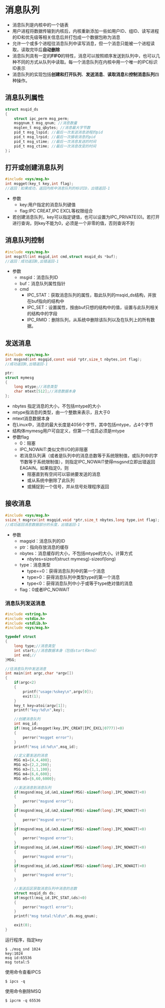 # 消息队列
* 消息队列是内核中的一个链表
* 用户进程将数据传输到内核后，内核重新添加一些如用户ID、组ID、读写进程的ID和优先级等相关信息后并打包成一个数据包称为消息
* 允许一个或多个进程往消息队列中读写消息，但一个消息只能被一个进程读取，读取完毕后**自动删除**
* 消息队列具有一定的**FIFO**的特性，消息可以按照顺序发送到队列中，也可以几种不同的方式从队列中读取。每一个消息队列在内核中用一个唯一的IPC标识ID表示
* 消息队列的实现包括**创建和打开队列**、**发送消息**、**读取消息**和**控制消息队列**四种操作。

## 消息队列属性
```C
struct msqid_ds
{
    struct ipc_perm msg_perm;
    msgqnum_t msg_qnum; //消息数量
    msglen_t msg_qbytes; //消息最大字节数
    pid_t msg_lspid; //最后一次发送消息进程的pid
    pid_t msg_lrpid; //最后一次接收消息的pid
    pid_t msg_stime; //最后一次消息发送的时间
    pid_t msg_ctime; //最后一次消息改变的时间
}；
```

## 打开或创建消息队列
```C
#include <sys/msg.h>
int msgget(key_t key,int flag);
//返回：如果成功，返回内核中消息队列的标识ID，出错返回-1
```
* 参数
    * key:用户指定的消息队列键值
    * flag:IPC CREAT,IPC EXCL等权限组合
* 若创建消息队列，key可以指定键值，也可以设置为IPC_PRIVATE(0)。若打开进行查询，则key不能为0，必须是一个非零的值，否则查询不到

## 消息队列控制
```C
#include <sys/msg.h>
int msgctl(int msgid,int cmd,struct msqid_ds *buf);
//返回：成功返回0,出错返回-1
```
* 参数
    * msgid：消息队列ID
    * buf：消息队列属性指针
    * cmd
        * IPC_STAT：获取消息队列的属性，取此队列的msqid_ds结构，并放在buf指向的结构中
        * IPC_SET：设置属性，按由buf只想的结构中的值，设置与此队列相关的结构中的字段
        * IPC_RMID：删除队列，从系统中删除该队列以及在队列上的所有数据。

## 发送消息
```C
#include <sys/msg.h>
int msgsnd(int msgqid,const void *ptr,size_t nbytes,int flag);
//成功返回0,出错返回-1

ptr:
struct mymesg
{
    long mtype;//消息类型
    char mtext[512];//消息数据本身
};
```
* nbytes 指定消息的大小，不包括mtype的大小
* mtype指消息的类型，由一个整数来表示，且大于0
* mtext消息数据本身
* 在Linux中，消息的最大长度是4056个字节，其中包括mtype，占4个字节
* 结构体mymesg用户可自定义，但第一个成员必须是mtype
* 参数flag
    * 0：阻塞
    * IPC_NOWAIT:类似文件I/O的非阻塞
    * 若消息队列满（或者是队列中的消息总数等于系统限制值，或队列中的字节数等于系统限制值），则指定IPC_NOWAIT使得msgsnd立即出错返回EAGAIN。如果指定0，则
        * 阻塞直到有空间可以容纳要发送的消息
        * 或从系统中删除了此队列
        * 或捕捉到一个信号，并从信号处理程序返回

## 接收消息
```C
#include <sys/msg.h>
ssize_t msgrcv(int msgqid,void *ptr,size_t nbytes,long type,int flag);
//成功返回消息数据部分的长度，出错返回-1
```

* 参数
    * magqid：消息队列的ID
    * ptr：指向存放消息的缓存
    * nbytes：消息缓存的大小，不包括mtype的大小。计算方式
        * nbytes=sizeof(struct mymesg)-sizeof(long)
    * type：消息类型
        * type==0：获得消息队列中的第一个消息
        * type>0：获得消息队列中类型type的第一个消息
        * type<0：获得消息队列中小于或等于type绝对值的消息
    * flag：0或者IPC_NOWAIT

### 消息队列发送消息
```C
#include <string.h>
#include <stdio.h>
#include <stdlib.h>
#include <sys/msg.h>

typedef struct
{
    long type;//消息类型
    int start;//消息数据本身（包括start和end）
    int end;//    
}MSG;

//往消息队列中发送消息
int main(int argc,char *argv[])
{
    if(argc<2)
    {
        printf("usage:%skey\n",argv[0]);
        exit(1);
    }
    key_t key=atoi(argv[1]);
    printf("key:%d\n",key);

    //创建消息队列
    int msq_id;
    if((msq_id=msgget(key,IPC_CREAT|IPC_EXCL|0777))<0)
    {
        perror("msgget error");
    }
    printf("msq id:%d\n",msq_id);

    //定义要发送的消息
    MSG m1={4,4,400};
    MSG m2={2,2,200};
    MSG m3={1,1,100};
    MSG m4={6,6,600};
    MSG m5={6,60,6000};

    //发送消息到消息队列
    if(msgsnd(msq_id,&m1,sizeof(MSG)-sizeof(long),IPC_NOWAIT)<0)
    {
        perror("msgsnd error");
    }
    if(msgsnd(msq_id,&m2,sizeof(MSG)-sizeof(long),IPC_NOWAIT)<0)
    {
        perror("msgsnd error");
    }
    if(msgsnd(msq_id,&m3,sizeof(MSG)-sizeof(long),IPC_NOWAIT)<0)
    {
        perror("msgsnd error");
    }
    if(msgsnd(msq_id,&m4,sizeof(MSG)-sizeof(long),IPC_NOWAIT)<0)
    {
        perror("msgsnd error");
    }
    if(msgsnd(msq_id,&m5,sizeof(MSG)-sizeof(long),IPC_NOWAIT)<0)
    {
        perror("msgsnd error");
    }

    //发送后区获取消息队列中消息的总数
    struct msqid_ds ds;
    if(msgctl(msq_id,IPC_STAT,&ds)<0)
    {
        perror("msgctl error");
    }
    printf("msg total:%ld\n",ds.msg_qnum);

    exit(0);
}
```
运行程序，指定key

    $ ./msq_snd 1024
    key:1024
    msq id:65536
    msg total:5

使用命令查看IPCS

    $ ipcs -q
    
使用命令删除MSQ

    $ ipcrm -q 65536
